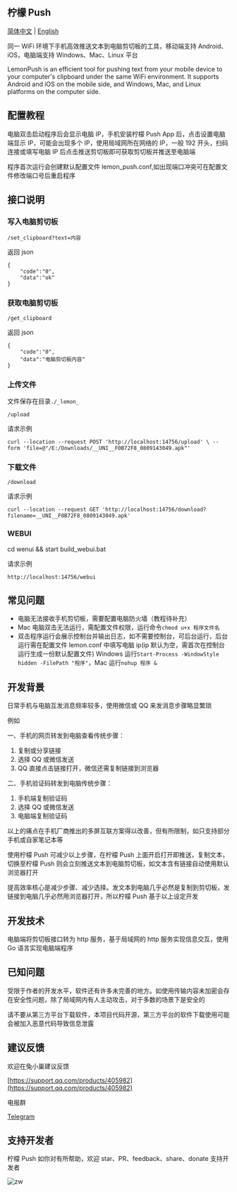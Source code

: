 ## 柠檬 Push

[简体中文](readme.md) | [English](readme-en.md)

同一 WiFi 环境下手机高效推送文本到电脑剪切板的工具，移动端支持 Android、iOS，电脑端支持 Windows、Mac、Linux 平台

LemonPush is an efficient tool for pushing text from your mobile device to your computer's clipboard under the same WiFi environment. It supports Android and iOS on the mobile side, and Windows, Mac, and Linux platforms on the computer side.

## 配置教程

电脑双击启动程序后会显示电脑 IP，手机安装柠檬 Push App 后，点击设置电脑端显示 IP，可能会出现多个 IP，使用局域网所在网络的 IP，一般 192 开头，扫码连接或填写电脑 IP 后点击推送剪切板即可获取剪切板并推送至电脑端

程序首次运行会创建默认配置文件 lemon_push.conf,如出现端口冲突可在配置文件修改端口号后重启程序

## 接口说明

### 写入电脑剪切板

`/set_clipboard?text=内容`

返回 json

```
{
    "code":"0",
    "data":"ok"
}
```

### 获取电脑剪切板

`/get_clipboard`

返回 json

```
{
    "code":"0",
    "data":"电脑剪切板内容"
}
```

### 上传文件

文件保存在目录`./_lemon_`

`/upload`

请求示例

`curl --location --request POST 'http://localhost:14756/upload' \
--form 'file=@"/E:/Downloads/__UNI__F0B72F8_0809143049.apk"'`

### 下载文件

`/download`

请求示例

`curl --location --request GET 'http://localhost:14756/download?filename=__UNI__F0B72F8_0809143049.apk'`

### WEBUI

cd wenui && start build_webui.bat

请求示例

`http://localhost:14756/webui`

## 常见问题

-   电脑无法接收手机剪切板，需要配置电脑防火墙（教程待补充）
-   Mac 电脑双击无法运行，需配置文件权限，运行命令`chmod u+x 程序文件名`
-   双击程序运行会展示控制台并输出日志，如不需要控制台，可后台运行，后台运行需在配置文件 lemon.conf 中填写电脑 ip(ip 默认为空，需首次在控制台运行生成一份默认配置文件)
    Windows 运行`Start-Process -WindowStyle hidden -FilePath "程序"`，Mac 运行`nohup 程序 &`

## 开发背景

日常手机与电脑互发消息频率较多，使用微信或 QQ 来发消息步骤略显繁琐

例如

一、手机的网页转发到电脑查看传统步骤：

1. 复制或分享链接
2. 选择 QQ 或微信发送
3. QQ 直接点击链接打开，微信还需复制链接到浏览器

二、手机验证码转发到电脑传统步骤：

1. 手机端复制验证码
2. 选择 QQ 或微信发送
3. 电脑端复制验证码

以上的痛点在手机厂商推出的多屏互联方案得以改善，但有所限制，如只支持部分手机或自家笔记本等

使用柠檬 Push 可减少以上步骤，在柠檬 Push 上面开启打开即推送，复制文本，切换至柠檬 Push 则会立刻推送文本到电脑剪切板，如文本含有链接自动使用默认浏览器打开

提高效率核心是减少步骤、减少选择。发文本到电脑几乎必然是复制到剪切板，发链接到电脑几乎必然用浏览器打开，所以柠檬 Push 基于以上设定开发

## 开发技术

电脑端将剪切板接口转为 http 服务，基于局域网的 http 服务实现信息交互，使用 Go 语言实现电脑端程序

## 已知问题

受限于作者的开发水平，软件还有许多未完善的地方。如使用传输内容未加密会存在安全性问题，除了局域网内有人主动攻击，对于多数的场景下是安全的

请不要从第三方平台下载软件，本项目代码开源，第三方平台的软件下载使用可能会被加入恶意代码导致信息泄露

## 建议反馈

欢迎在兔小巢建议反馈

[https://support.qq.com/products/405982](https://support.qq.com/products/405982)

电报群

[Telegram](https://t.me/+ZVIwHSBOg1o5NzFl)

## 支持开发者

柠檬 Push 如你对有所帮助，欢迎 star、PR、feedback、share、donate 支持开发者

![zw](https://raw.githubusercontent.com/ishare20/lemonPush/master/docs/static/img/zw.jpg)
